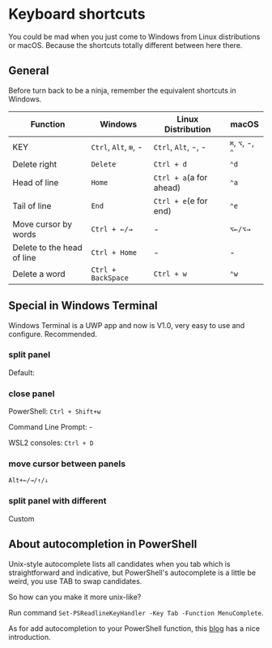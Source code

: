 # Keyboard shortcuts

You could be mad when you just come to Windows from Linux distributions or macOS. Because the shortcuts totally different between here there.

## General

Before turn back to be a ninja, remember the equivalent shortcuts in Windows.

| Function                   | Windows               | Linux Distribution      | macOS            |
| -------------------------- | --------------------- | ----------------------- | ---------------- |
| KEY                        | `Ctrl`, `Alt`, `⊞`, - | `Ctrl`, `Alt`, -, -     | `⌘`, `⌥`, -, `⌃` |
| Delete right               | `Delete`              | `Ctrl + d`              | `⌃d`             |
| Head of line               | `Home`                | `Ctrl + a`(a for ahead) | `⌃a`             |
| Tail of line               | `End`                 | `Ctrl + e`(e for end)   | `⌃e`             |
| Move cursor by words       | `Ctrl + ←/→`          | -                       | `⌥←/⌥→`          |
| Delete to the head of line | `Ctrl + Home`         | -                       | -                |
| Delete a word              | `Ctrl + BackSpace`    | `Ctrl + w`              | `⌃w`             |

## Special in Windows Terminal

Windows Terminal is a UWP app and now is V1.0, very easy to use and configure. Recommended.

### split panel

Default:

### close panel

PowerShell: `Ctrl + Shift+w`

Command Line Prompt: -

WSL2 consoles: `Ctrl + D`

### move cursor between panels

`Alt+←/→/↑/↓`

### split panel with different

Custom

## About autocompletion in PowerShell

Unix-style autocomplete lists all candidates when you tab which is straightforward and indicative, but PowerShell's autocomplete is a little be weird, you use TAB to swap candidates.

So how can you make it more unix-like?

Run command `Set-PSReadlineKeyHandler -Key Tab -Function MenuComplete`.

As for add autocompletion to your PowerShell function, this [blog](https://foxdeploy.com/2017/01/13/adding-tab-completion-to-your-powershell-functions/) has a nice introduction.